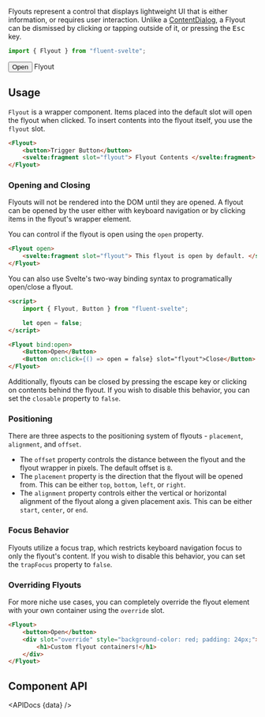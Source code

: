 <script lang="ts">
    import { Flyout, Button, ComboBox, Slider } from "$lib";
    import { Showcase, APIDocs } from "$site/lib";

    import data from "$lib/Flyout/FlyoutWrapper.svelte?raw&sveld";

    const placements = ["top", "bottom", "left", "right"];
    const alignments = ["start", "center", "end"];

    const positions = placements.flatMap(placement => alignments.map(alignment => ({ placement, alignment })));

    let offset = 0;
    let placement = "top";
    let alignment = "center";
</script>

Flyouts represent a control that displays lightweight UI that is either information, or requires user interaction. Unlike a [ContentDialog](contentdialog), a Flyout can be dismissed by clicking or tapping outside of it, or pressing the <kbd>Esc</kbd> key.

```ts
import { Flyout } from "fluent-svelte";
```

<Showcase repl="f884a63a8b3349e38c783e86aa4f4d17">
    <Flyout open trapFocus={false}>
        <Button>Open</Button>
        <svelte:fragment slot="flyout">
            Flyout
        </svelte:fragment>
    </Flyout>
</Showcase>

## Usage

`Flyout` is a wrapper component. Items placed into the default slot will open the flyout when clicked. To insert contents into the flyout itself, you use the `flyout` slot.

```html
<Flyout>
	<button>Trigger Button</button>
	<svelte:fragment slot="flyout"> Flyout Contents </svelte:fragment>
</Flyout>
```

### Opening and Closing

Flyouts will not be rendered into the DOM until they are opened. A flyout can be opened by the user either with keyboard navigation or by clicking items in the flyout's wrapper element.

You can control if the flyout is open using the `open` property.

```html
<Flyout open>
	<svelte:fragment slot="flyout"> This flyout is open by default. </svelte:fragment>
</Flyout>
```

You can also use Svelte's two-way binding syntax to programatically open/close a flyout.

```html
<script>
    import { Flyout, Button } from "fluent-svelte";

    let open = false;
</script>

<Flyout bind:open>
    <Button>Open</Button>
    <Button on:click={() => open = false} slot="flyout">Close</Button>
</Flyout>
```

Additionally, flyouts can be closed by pressing the escape key or clicking on contents behind the flyout. If you wish to disable this behavior, you can set the `closable` property to `false`.

### Positioning

There are three aspects to the positioning system of flyouts - `placement`, `alignment`, and `offset`.

-   The `offset` property controls the distance between the flyout and the flyout wrapper in pixels. The default offset is `8`.
-   The `placement` property is the direction that the flyout will be opened from. This can be either `top`, `bottom`, `left`, or `right`.
-   The `alignment` property controls either the vertical or horizontal alignment of the flyout along a given placement axis. This can be either `start`, `center`, or `end`.

<div class="positioning-chart placement-{placement} alignment-{alignment}" style:--fds-example-offset={offset}>
    <div class="example-flyout-wrapper">
        <div class="example-flyout"></div>
    </div>
    <ComboBox placeholder="Placements" bind:value={placement} items={[
        { name: "top", value: "top" },
        { name: "bottom", value: "bottom" },
        { name: "left", value: "left" },
        { name: "right", value: "right" }
    ]} />
    <ComboBox placeholder="Alignments" bind:value={alignment} items={[
        { name: "start", value: "start" },
        { name: "center", value: "start" },
        { name: "end", value: "start" }
    ]} />
    <Slider bind:value={offset} />
</div>

### Focus Behavior

Flyouts utilize a focus trap, which restricts keyboard navigation focus to only the flyout's content. If you wish to disable this behavior, you can set the `trapFocus` property to `false`.

### Overriding Flyouts

For more niche use cases, you can completely override the flyout element with your own container using the `override` slot.

```html
<Flyout>
	<button>Open</button>
	<div slot="override" style="background-color: red; padding: 24px;">
		<h1>Custom flyout containers!</h1>
	</div>
</Flyout>
```

## Component API

<APIDocs {data} />
